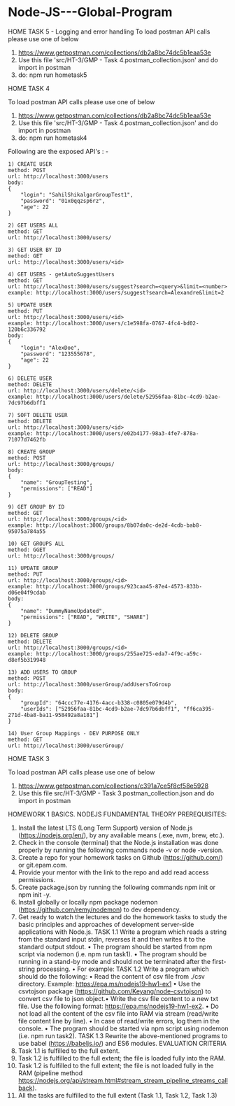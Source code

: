 # Node-JS---Global-Program

HOME TASK 5 - Logging and error handling
To load postman API calls please use one of below
1) https://www.getpostman.com/collections/db2a8bc74dc5b1eaa53e
2) Use this file 'src/HT-3/GMP - Task 4.postman_collection.json' and do import in postman
3) do: npm run hometask5

HOME TASK 4

To load postman API calls please use one of below
1) https://www.getpostman.com/collections/db2a8bc74dc5b1eaa53e
2) Use this file 'src/HT-3/GMP - Task 4.postman_collection.json' and do import in postman
3) do: npm run hometask4

Following are the exposed API's : -

```
1) CREATE USER
method: POST
url: http://localhost:3000/users
body: 
{
    "login": "SahilShikalgarGroupTest1",
    "password": "01x0qqzsp6rz",
    "age": 22
}

2) GET USERS ALL
method: GET
url: http://localhost:3000/users/

3) GET USER BY ID
method: GET
url: http://localhost:3000/users/<id>

4) GET USERS - getAutoSuggestUsers
method: GET
url: http://localhost:3000/users/suggest?search=<query>&limit=<number>
example: http://localhost:3000/users/suggest?search=Alexandre&limit=2

5) UPDATE USER
method: PUT
url: http://localhost:3000/users/<id>
example: http://localhost:3000/users/c1e598fa-0767-4fc4-bd02-120b6c336792
body:
{
    "login": "AlexDoe",
    "password": "123555678",
    "age": 22
}

6) DELETE USER
method: DELETE
url: http://localhost:3000/users/delete/<id>
example: http://localhost:3000/users/delete/52956faa-81bc-4cd9-b2ae-7dc97b6dbff1

7) SOFT DELETE USER
method: DELETE
url: http://localhost:3000/users/<id>
example: http://localhost:3000/users/e02b4177-98a3-4fe7-878a-71077d7462fb

8) CREATE GROUP
method: POST
url: http://localhost:3000/groups/
body:
{
    "name": "GroupTesting",
    "permissions": ["READ"]
}

9) GET GROUP BY ID
method: GET
url: http://localhost:3000/groups/<id>
example: http://localhost:3000/groups/8b07da0c-de2d-4cdb-bab8-95075a784a55

10) GET GROUPS ALL
method: GGET
url: http://localhost:3000/groups/

11) UPDATE GROUP
method: PUT
url: http://localhost:3000/groups/<id>
example: http://localhost:3000/groups/923caa45-87e4-4573-833b-d06e04f9cdab
body:
{
    "name": "DummyNameUpdated",
    "permissions": ["READ", "WRITE", "SHARE"]
}

12) DELETE GROUP
method: DELETE
url: http://localhost:3000/groups/<id>
example: http://localhost:3000/groups/255ae725-eda7-4f9c-a59c-d8ef5b319948

13) ADD USERS TO GROUP
method: POST
url: http://localhost:3000/userGroup/addUsersToGroup
body:
{
    "groupId": "64ccc77e-4176-4acc-b338-c0805e079d4b",
    "userIds": ["52956faa-81bc-4cd9-b2ae-7dc97b6dbff1", "ff6ca395-271d-4ba8-ba11-958492a8a181"]
}

14) User Group Mappings - DEV PURPOSE ONLY
method: GET
url: http://localhost:3000/userGroup/
```


HOME TASK 3

To load postman API calls please use one of below
1) https://www.getpostman.com/collections/c391a7ce5f8cf58e5928
2) Use this file src/HT-3/GMP - Task 3.postman_collection.json and do import in postman

HOMEWORK 1
BASICS. NODEJS FUNDAMENTAL THEORY
PREREQUISITES:
1. Install the latest LTS (Long Term Support) version of Node.js (https://nodejs.org/en/), by any 
available means (.exe, nvm, brew, etc.).
2. Check in the console (terminal) that the Node.js installation was done properly by running the 
following commands node -v or node -version.
3. Create a repo for your homework tasks on Github (https://github.com/) or git.epam.com.
4. Provide your mentor with the link to the repo and add read access permissions.
5. Create package.json by running the following commands npm init or npm init -y.
6. Install globally or locally npm package nodemon (https://github.com/remy/nodemon) to dev 
dependency.
7. Get ready to watch the lectures and do the homework tasks to study the basic principles and 
approaches of development server-side applications with Node.js.
TASK 1.1
Write a program which reads a string from the standard input stdin, reverses it and then writes it to 
the standard output stdout.
• The program should be started from npm script via nodemon (i.e. npm run task1).
• The program should be running in a stand-by mode and should not be terminated after the 
first-string processing.
• For example:
TASK 1.2
Write a program which should do the following:
• Read the content of csv file from ./csv directory. Example: https://epa.ms/nodejs19-hw1-ex1
• Use the csvtojson package (https://github.com/Keyang/node-csvtojson) to convert csv file to 
json object.• Write the csv file content to a new txt file.
Use the following format: https://epa.ms/nodejs19-hw1-ex2.
• Do not load all the content of the csv file into RAM via stream (read/write file content line by 
line).
• In case of read/write errors, log them in the console.
• The program should be started via npm script using nodemon (i.e. npm run task2).
TASK 1.3
Rewrite the above-mentioned programs to use babel (https://babeljs.io/) and ES6 modules.
EVALUATION CRITERIA
2. Task 1.1 is fulfilled to the full extent.
3. Task 1.2 is fulfilled to the full extent; the file is loaded fully into the RAM.
4. Task 1.2 is fulfilled to the full extent; the file is not loaded fully in the RAM (pipeline method 
https://nodejs.org/api/stream.html#stream_stream_pipeline_streams_callback).
5. All the tasks are fulfilled to the full extent (Task 1.1, Task 1.2, Task 1.3)